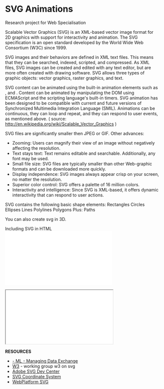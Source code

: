 SVG Animations
==============

Research project for Web Specialisation

Scalable Vector Graphics (SVG) is an XML-based vector image format for 2D graphics with support for interactivity and animation. 
The SVG specification is an open standard developed by the World Wide Web Consortium (W3C) since 1999.

SVG images and their behaviors are defined in XML text files. This means that they can be searched, indexed, scripted, and compressed. As XML files, SVG images can be created and edited with any text editor, but are more often created with drawing software. SVG allows three types of graphic objects: vector graphics, raster graphics, and text.

SVG content can be animated using the built-in animation elements such as <animate>, <animateMotion> and <animateColor>. Content can be animated by manipulating the DOM using ECMAScript and the scripting language's built-in timers. SVG animation has been designed to be compatible with current and future versions of Synchronized Multimedia Integration Language (SMIL). Animations can be continuous, they can loop and repeat, and they can respond to user events, as mentioned above. ( source: http://en.wikipedia.org/wiki/Scalable_Vector_Graphics )

SVG files are significantly smaller then JPEG or GIF. Other advances:

- Zooming: Users can magnify their view of an image without negatively affecting the resolution.
- Text stays text: Text remains editable and searchable. Additionally, any font may be used.
- Small file size: SVG files are typically smaller than other Web-graphic formats and can be downloaded more quickly.
- Display independence: SVG images always appear crisp on your screen, no matter the resolution. 
- Superior color control: SVG offers a palette of 16 million colors.
- Interactivity and intelligence: Since SVG is XML-based, it offers dynamic interactivity that can respond to user actions.

SVG contains the following basic shape elements:
Rectangles
Circles
Ellipses
Lines
Polylines
Polygons
Plus: Paths

You can also create svg in 3D.

Including SVG in HTML
<embed src="canvas.svg" width="350" height="176" type="image/svg+xml" name="emap">
<object type="image/svg+xml" name="omap" data="canvas_norelief.svg" width="350" height="176"></object>
<iframe src="canvas_norelief.svg" width="350" height="176" name="imap"></iframe>

**********RESOURCES**********
- [- ML - Managing Data Exchange](http://en.wikibooks.org/wiki/XML_-_Managing_Data_Exchange/SVG)
- [W3](http://www.w3.org/Graphics/SVG/) - working group w3 on svg 
- [Adobe SVG Dev Center](http://www.adobe.com/devnet/svg.html)
- [SVG Coordinate System](http://www.w3.org/Graphics/SVG/IG/resources/svgprimer.html#overview)
- [WebPlatform SVG](http://docs.webplatform.org/wiki/svg)


